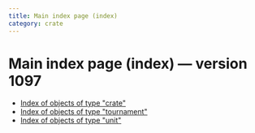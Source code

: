 ```yaml
---
title: Main index page (index)
category: crate
---
```

# Main index page (index) — version 1097

 * [Index of objects of type "crate"](crate.html)
 * [Index of objects of type "tournament"](tournament.html)
 * [Index of objects of type "unit"](unit.html)
